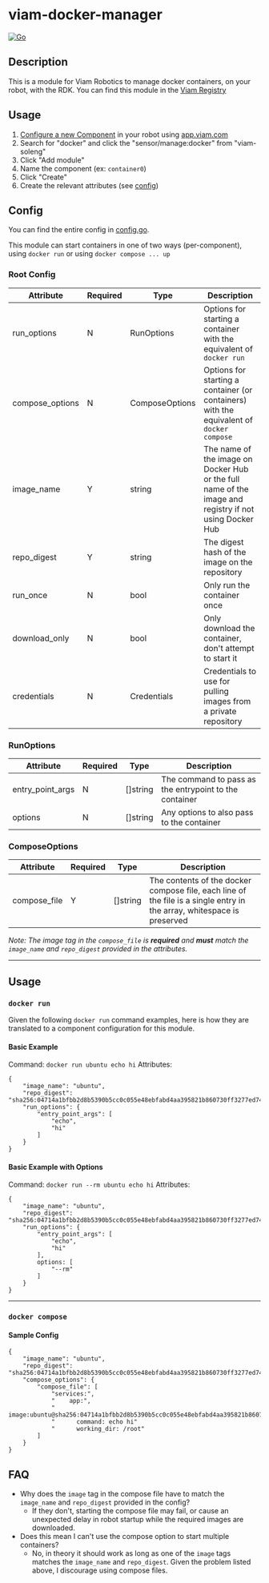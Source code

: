 # viam-docker-manager

[![Go](https://github.com/viam-soleng/viam-docker-manager/actions/workflows/go.yml/badge.svg)](https://github.com/viam-soleng/viam-docker-manager/actions/workflows/go.yml)

## Description

This is a module for Viam Robotics to manage docker containers, on your robot, with the RDK. You can find this module in the [Viam Registry](https://app.viam.com/module/viam-soleng/viam-docker-manager)

## Usage

1. [Configure a new Component](https://docs.viam.com/registry/configure/) in your robot using [app.viam.com](app.viam.com)
2. Search for "docker" and click the "sensor/manage:docker" from "viam-soleng"
3. Click "Add module"
4. Name the component (ex: `container0`)
5. Click "Create"
6. Create the relevant attributes (see [config](#config))


## Config

You can find the entire config in [config.go](docker/config.go#L11-L20).

This module can start containers in one of two ways (per-component), using `docker run` or using `docker compose ... up`

### Root Config
|Attribute|Required|Type|Description|
|---------|--------|----|-----------|
|run_options|N|RunOptions|Options for starting a container with the equivalent of `docker run`|
|compose_options|N|ComposeOptions|Options for starting a container (or containers) with the equivalent of `docker compose`|
|image_name|Y|string|The name of the image on Docker Hub or the full name of the image and registry if not using Docker Hub|
|repo_digest|Y|string|The digest hash of the image on the repository|
|run_once|N|bool|Only run the container once|
|download_only|N|bool|Only download the container, don't attempt to start it|
|credentials|N|Credentials|Credentials to use for pulling images from a private repository|

### RunOptions
|Attribute|Required|Type|Description|
|---------|--------|----|-----------|
|entry_point_args|N|[]string|The command to pass as the entrypoint to the container|
|options|N|[]string|Any options to also pass to the container|

### ComposeOptions
|Attribute|Required|Type|Description|
|---------|--------|----|-----------|
|compose_file|Y|[]string|The contents of the docker compose file, each line of the file is a single entry in the array, whitespace is preserved|

_Note: The image tag in the `compose_file` is **required** and **must** match the `image_name` and `repo_digest` provided in the attributes._

---

## Usage

### `docker run`

Given the following `docker run` command examples, here is how they are translated to a component configuration for this module.

#### Basic Example

Command: `docker run ubuntu echo hi`
Attributes:
```
{
    "image_name": "ubuntu",
    "repo_digest": "sha256:04714a1bfbb2d8b5390b5cc0c055e48ebfabd4aa395821b860730ff3277ed74a",
    "run_options": {
        "entry_point_args": [
            "echo",
            "hi"
        ]
    }
}
```

#### Basic Example with Options

Command: `docker run --rm ubuntu echo hi`
Attributes:
```
{
    "image_name": "ubuntu",
    "repo_digest": "sha256:04714a1bfbb2d8b5390b5cc0c055e48ebfabd4aa395821b860730ff3277ed74a",
    "run_options": {
        "entry_point_args": [
            "echo",
            "hi"
        ],
        options: [
            "--rm"
        ]
    }
}
```
---

### `docker compose`

#### Sample Config

```
{
    "image_name": "ubuntu",
    "repo_digest": "sha256:04714a1bfbb2d8b5390b5cc0c055e48ebfabd4aa395821b860730ff3277ed74a",
    "compose_options": {
        "compose_file": [
            "services:",
            "    app:",
            "      image:ubuntu@sha256:04714a1bfbb2d8b5390b5cc0c055e48ebfabd4aa395821b860730ff3277ed74a",
            "      command: echo hi"
            "      working_dir: /root"
        ]
    }
}
```

## FAQ
* Why does the `image` tag in the compose file have to match the `image_name` and `repo_digest` provided in the config?
   * If they don't, starting the compose file may fail, or cause an unexpected delay in robot startup while the required images are downloaded.
* Does this mean I can't use the compose option to start multiple containers?
   * No, in theory it should work as long as one of the `image` tags matches the `image_name` and `repo_digest`. Given the problem listed above, I discourage using compose files.
